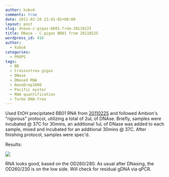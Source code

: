 ```yaml
---
author: kubu4
comments: true
date: 2011-02-28 23:41:02+00:00
layout: post
slug: dnase-c-gigas-bb01-from-20110225
title: DNase - C.gigas BB01 from 20110225
wordpress_id: 416
author:
  - kubu4
categories:
  - PROPS
tags:
  - BB
  - Crassostrea gigas
  - DNase
  - DNased RNA
  - NanoDrop1000
  - Pacific oyster
  - RNA quantification
  - Turbo DNA-free
---
```


Used EtOH precipitated BB01 RNA from [20110225](/Sam%27s+Working+Notebook+Jan+2011+-+March+2011#sjw20110225) and followed Ambion's "rigorous" protocol, utilizing a total of 2uL of DNAse. Briefly, samples were incubated @ 37C for 30mins, an additional 1uL of DNase was added to each sample, mixed and incubated for an additional 30mins @ 37C. After finishing protocol, samples were spec'd.

Results:

![](https://eagle.fish.washington.edu/Arabidopsis/RNA%20Spec%20Readings/20110228%20DNased%20RNA-01.JPG)

RNA looks good, based on the OD260/280. As usual after DNasing, the OD260/230 is on the low side. Will check for residual gDNA via qPCR.
